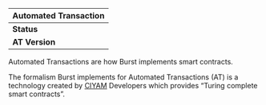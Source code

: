 <languages/>

<translate>

| Automated Transaction |
|-----------------------|
| **Status**            |
| **AT Version**        |

Automated Transactions are how Burst implements smart contracts.

The formalism Burst implements for Automated Transactions (AT) is a technology created by [CIYAM](http://ciyam.org/at/) Developers which provides “Turing complete smart contracts”. </translate>

